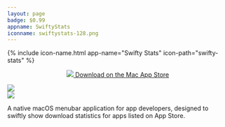 ```yaml
---
layout: page
badge: $0.99
appname: SwiftyStats
iconname: swiftystats-128.png
---
```

{% include icon-name.html app-name="Swifty Stats" icon-path="swifty-stats" %}

<p align="center">
  <a class="appstore-badge" href="https://apps.apple.com/us/app/pullbarpro/id6482977831?mt=12&amp;itsct=apps_box_badge&amp;itscg=30200">
    <img class="appstore-badge__icon" src="{{ site.url | append: site.baseurl}}/assets/img/badges/apple.svg">
    <span class="appstore-badge__text">Download on the</span>
    <span class="appstore-badge__storename">Mac App Store</span>
  </a>
</p>

<div class="row">
  <div class="col m8 offset-m2">
  <div class="col m6">
  <img class="rounded-corners" src="{{ site.url | append: site.baseurl}}/assets/img/screenshots/swifty-stats/swifty-stats-3.png">
  </div>
  <div class="col m6">
  <img class="rounded-corners" src="{{ site.url | append: site.baseurl}}/assets/img/screenshots/swifty-stats/swifty-stats-2.png">
  </div>
  </div>
</div>

A native macOS menubar application for app developers, designed to swiftly show download statistics for apps listed on App Store. 
